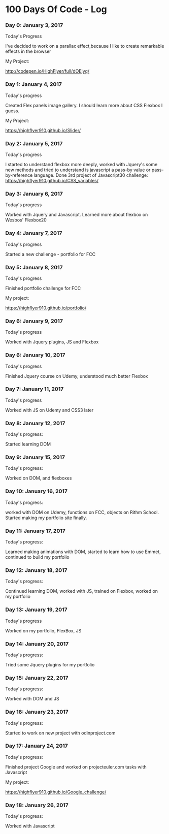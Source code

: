 # 100 Days Of Code - Log


### Day 0: January 3, 2017

Today's Progress

I've decided to work on a parallax effect,because I like to create remarkable effects in the browser

My Project: 

http://codepen.io/HighFlyer/full/dOEjyq/

### Day 1: January 4, 2017

Today's progress

Created Flex panels image gallery. I should learn more about CSS Flexbox I guess.

My Project:

https://highflyer910.github.io/Slider/

### Day 2: January 5, 2017

Today's progress

I started to understand flexbox more deeply, worked with Jquery's some new methods and tried to understand is javascript a pass-by value or pass-by-reference language.
Done 3rd project of Javascript30 challenge:
https://highflyer910.github.io/CSS_variables/

### Day 3: January 6, 2017

Today's progress

Worked with Jquery and Javascript. Learned more about flexbox on Wesbos' Flexbox20

### Day 4: January 7, 2017

Today's progress

Started a new challenge - portfolio for FCC

### Day 5: January 8, 2017

Today's progress

Finished portfolio challenge for FCC

My project: 

https://highflyer910.github.io/portfolio/

### Day 6: January 9, 2017

Today's progress

Worked with Jquery plugins, JS and Flexbox

### Day 6: January 10, 2017

Today's progress

Finished Jquery course on Udemy, understood much better Flexbox

### Day 7: January 11, 2017

Today's progress

Worked with JS on Udemy and CSS3 later

### Day 8: January 12, 2017

Today's progress:

Started learning DOM 

### Day 9: January 15, 2017

Today's progress:

Worked on DOM, and flexboxes

### Day 10: January 16, 2017

Today's progress:

worked with DOM on Udemy, functions on FCC, objects on Rithm School. Started making my portfolio site finally.

### Day 11: January 17, 2017

Today's progress:

Learned making animations with DOM, started to learn how to use Emmet, continued to build my portfolio

### Day 12: January 18, 2017

Today's progress:

Continued learning DOM, worked with JS, trained on Flexbox, worked on my portfolio

### Day 13: January 19, 2017

Today's progress

Worked on my portfolio, FlexBox, JS

### Day 14: January 20, 2017

Today's progress:

Tried some Jquery plugins for my portfolio

### Day 15: January 22, 2017

Today's progress:

Worked with DOM and JS

### Day 16: January 23, 2017

Today's progress:

Started to work on new project with odinproject.com

### Day 17: January 24, 2017

Today's progress:

Finished project Google and worked on projecteuler.com tasks with Javascript

My project:

https://highflyer910.github.io/Google_challenge/

### Day 18: January 26, 2017

Today's progress:

Worked with Javascript 
